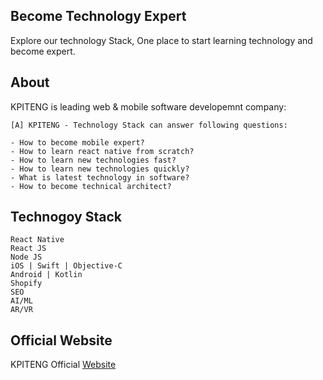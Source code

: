 Become Technology Expert 
-----

Explore our technology Stack, One place to start learning technology and become expert.

About
-----

KPITENG is leading web & mobile software developemnt company:

    [A] KPITENG - Technology Stack can answer following questions:

    - How to become mobile expert?
    - How to learn react native from scratch?
    - How to learn new technologies fast?
    - How to learn new technologies quickly?
    - What is latest technology in software?
    - How to become technical architect?


Technogoy Stack
------------

    React Native
    React JS
    Node JS
    iOS | Swift | Objective-C
    Android | Kotlin
    Shopify
    SEO
    AI/ML
    AR/VR 


Official Website
-------------

KPITENG Official [Website](https://kpiteng.com)